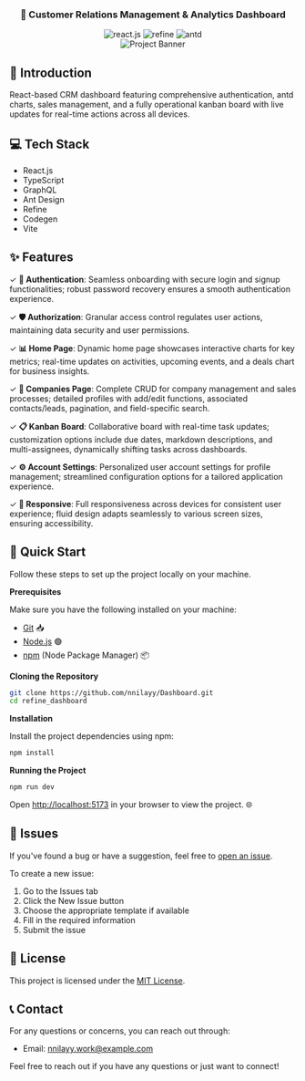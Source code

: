 <div align="center">

  <h3 align="center">🚀 Customer Relations Management & Analytics Dashboard</h3>

  <div>
    <img src="https://img.shields.io/badge/-React_JS-black?style=for-the-badge&logoColor=white&logo=react&color=61DAFB" alt="react.js" />
    <img src="https://img.shields.io/badge/-Refine-black?style=for-the-badge&logoColor=white&logo=refine&color=14141F" alt="refine" />
    <img src="https://img.shields.io/badge/-Ant_Design-black?style=for-the-badge&logoColor=white&logo=antdesign&color=0170FE" alt="antd" />
  </div>

  <div align="center">
    <img src="https://github.com/sujatagunale/EasyRead/assets/151519281/ad757d91-cdee-45ea-882e-4b19e3fd532f" alt="Project Banner">
  </div>
</div>

## 🎯 Introduction

React-based CRM dashboard featuring comprehensive authentication, antd charts, sales management, and a fully operational kanban board with live updates for real-time actions across all devices.

## 💻 Tech Stack

- React.js
- TypeScript
- GraphQL
- Ant Design
- Refine
- Codegen
- Vite

## ✨ Features

✓ **🔐 Authentication**: Seamless onboarding with secure login and signup functionalities; robust password recovery ensures a smooth authentication experience.

✓ **🛡️ Authorization**: Granular access control regulates user actions, maintaining data security and user permissions.

✓ **📊 Home Page**: Dynamic home page showcases interactive charts for key metrics; real-time updates on activities, upcoming events, and a deals chart for business insights.

✓ **🏢 Companies Page**: Complete CRUD for company management and sales processes; detailed profiles with add/edit functions, associated contacts/leads, pagination, and field-specific search.

✓ **📋 Kanban Board**: Collaborative board with real-time task updates; customization options include due dates, markdown descriptions, and multi-assignees, dynamically shifting tasks across dashboards.

✓ **⚙️ Account Settings**: Personalized user account settings for profile management; streamlined configuration options for a tailored application experience.

✓ **📱 Responsive**: Full responsiveness across devices for consistent user experience; fluid design adapts seamlessly to various screen sizes, ensuring accessibility.

## 🚀 Quick Start

Follow these steps to set up the project locally on your machine.

**Prerequisites**

Make sure you have the following installed on your machine:

- [Git](https://git-scm.com/) 📥
- [Node.js](https://nodejs.org/en) 🟢
- [npm](https://www.npmjs.com/) (Node Package Manager) 📦

**Cloning the Repository**

```bash
git clone https://github.com/nnilayy/Dashboard.git
cd refine_dashboard
```

**Installation**

Install the project dependencies using npm:

```bash
npm install
```

**Running the Project**

```bash
npm run dev
```

Open [http://localhost:5173](http://localhost:5173) in your browser to view the project. 🌐

## 🐛 Issues 
If you've found a bug or have a suggestion, feel free to [open an issue](https://github.com/nnilayy/Dashboard/issues).

To create a new issue:
1. Go to the Issues tab
2. Click the New Issue button
3. Choose the appropriate template if available
4. Fill in the required information
5. Submit the issue

## 📄 License

This project is licensed under the [MIT License](./LICENSE).

## 📞 Contact

For any questions or concerns, you can reach out through:

- Email: nnilayy.work@example.com

Feel free to reach out if you have any questions or just want to connect!